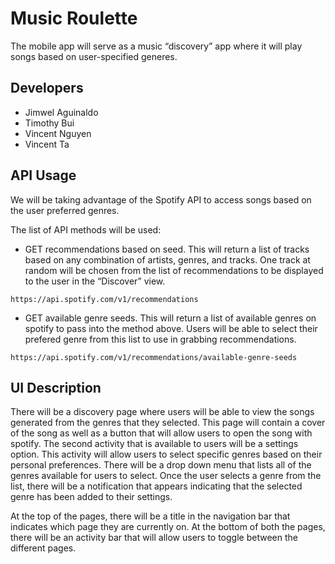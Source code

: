 # Music Roulette 
The mobile app will serve as a music “discovery” app where it will play songs based on user-specified generes.

## Developers
- Jimwel Aguinaldo
- Timothy Bui
- Vincent Nguyen 
- Vincent Ta

## API Usage
We will be taking advantage of the Spotify API to access songs based on the user preferred genres.

The list of API methods will be used:
- GET recommendations based on seed. This will return a list of tracks based on any combination of artists, genres, and tracks. One track at random will be chosen from the list of recommendations to be displayed to the user in the “Discover” view.
```
https://api.spotify.com/v1/recommendations
```
- GET available genre seeds. This will return a list of available genres on spotify to pass into the method above. Users will be able to select their prefered genre from this list to use in grabbing recommendations.
```
https://api.spotify.com/v1/recommendations/available-genre-seeds
```

## UI Description
There will be a discovery page where users will be able to view the songs generated from the genres that they selected. This page will contain a cover of the song as well as a button that will allow users to open the song with spotify. The second activity that is available to users will be a settings option. This activity will allow users to select specific genres based on their personal preferences. There will be a drop down menu that lists all of the genres available for users to select. Once the user selects a genre from the list, there will be a notification that appears indicating that the selected genre has been added to their settings. 

At the top of the pages, there will be a title in the navigation bar that indicates which page they are currently on. At the bottom of both the pages, there will be an activity bar that will allow users to toggle between the different pages.
